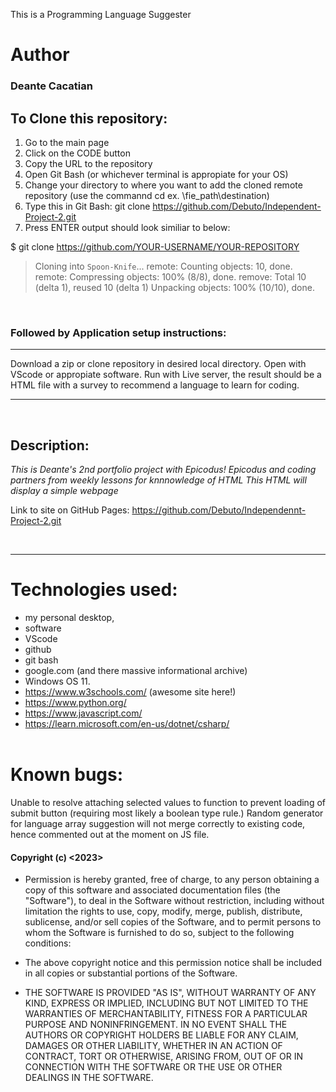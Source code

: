 This is a Programming Language Suggester

# Author
### **Deante Cacatian**

## To Clone this repository:

1. Go to the main page
2. Click on the CODE button
3. Copy the URL to the repository
4. Open Git Bash (or whichever terminal is appropiate for your OS)
5. Change your directory to where you want to add the cloned remote repository (use the commannd cd ex. \fie_path\destination)
6. Type this in Git Bash: git clone https://github.com/Debuto/Independent-Project-2.git
7. Press ENTER output should look similiar to below:

$ git clone https://github.com/YOUR-USERNAME/YOUR-REPOSITORY
> Cloning into `Spoon-Knife`...
> remote: Counting objects: 10, done.
> remote: Compressing objects: 100% (8/8), done.
> remove: Total 10 (delta 1), reused 10 (delta 1)
> Unpacking objects: 100% (10/10), done.

<br>

### Followed by Application setup instructions: <br>

---

Download a zip or clone repository in desired local directory. Open with VScode or appropiate software. Run with Live server, the result should be a HTML file with a survey to recommend a language to learn for coding. 

--- 
<br>

## Description:
*This is Deante's 2nd portfolio project with Epicodus!
Epicodus and coding partners from weekly lessons for knnnowledge of HTML
This HTML will display a simple webpage*

Link to site on GitHub Pages: https://github.com/Debuto/Independennt-Project-2.git

<br>

---

# Technologies used: 
- my personal desktop, 
- software 
- VScode
- github
- git bash
- google.com (and there massive informational archive)
- Windows OS 11.
- https://www.w3schools.com/ (awesome site here!)
- https://www.python.org/ 
- https://www.javascript.com/
- https://learn.microsoft.com/en-us/dotnet/csharp/
<br><br>

# Known bugs:

Unable to resolve attaching selected values to function to prevent loading of submit button (requiring most likely a boolean type rule.) Random generator for language array suggestion will not merge correctly to existing code, hence commented out at the moment on JS file.

#### Copyright (c) <2023> <Deante Cacatian>

- Permission is hereby granted, free of charge, to any person obtaining a copy
of this software and associated documentation files (the "Software"), to deal
in the Software without restriction, including without limitation the rights
to use, copy, modify, merge, publish, distribute, sublicense, and/or sell
copies of the Software, and to permit persons to whom the Software is
furnished to do so, subject to the following conditions:

- The above copyright notice and this permission notice shall be included in all
copies or substantial portions of the Software.

- THE SOFTWARE IS PROVIDED "AS IS", WITHOUT WARRANTY OF ANY KIND, EXPRESS OR
IMPLIED, INCLUDING BUT NOT LIMITED TO THE WARRANTIES OF MERCHANTABILITY,
FITNESS FOR A PARTICULAR PURPOSE AND NONINFRINGEMENT. IN NO EVENT SHALL THE
AUTHORS OR COPYRIGHT HOLDERS BE LIABLE FOR ANY CLAIM, DAMAGES OR OTHER
LIABILITY, WHETHER IN AN ACTION OF CONTRACT, TORT OR OTHERWISE, ARISING FROM,
OUT OF OR IN CONNECTION WITH THE SOFTWARE OR THE USE OR OTHER DEALINGS IN THE
SOFTWARE.